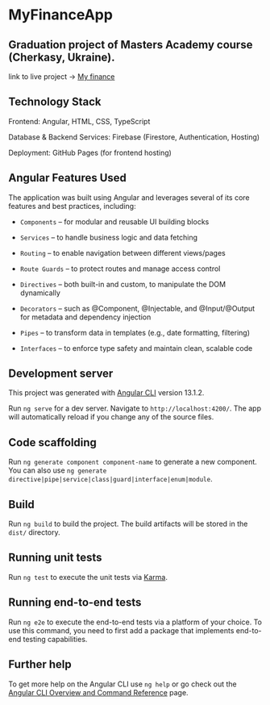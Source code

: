 # MyFinanceApp

## Graduation project of Masters Academy course (Cherkasy, Ukraine).

link to live project -> [My finance](https://dmitriykondaurov.github.io/MA-project/my-finance-app/dist/my-finance-app/)

## Technology Stack

Frontend: Angular, HTML, CSS, TypeScript

Database & Backend Services: Firebase (Firestore, Authentication, Hosting)

Deployment: GitHub Pages (for frontend hosting)

## Angular Features Used
The application was built using Angular and leverages several of its core features and best practices, including:

- `Components` – for modular and reusable UI building blocks

- `Services` – to handle business logic and data fetching

- `Routing` – to enable navigation between different views/pages

- `Route Guards` – to protect routes and manage access control

- `Directives` – both built-in and custom, to manipulate the DOM dynamically

- `Decorators` – such as @Component, @Injectable, and @Input/@Output for metadata and dependency injection

- `Pipes` – to transform data in templates (e.g., date formatting, filtering)

- `Interfaces` – to enforce type safety and maintain clean, scalable code

## Development server

This project was generated with [Angular CLI](https://github.com/angular/angular-cli) version 13.1.2.

Run `ng serve` for a dev server. Navigate to `http://localhost:4200/`. The app will automatically reload if you change any of the source files.

## Code scaffolding

Run `ng generate component component-name` to generate a new component. You can also use `ng generate directive|pipe|service|class|guard|interface|enum|module`.

## Build

Run `ng build` to build the project. The build artifacts will be stored in the `dist/` directory.

## Running unit tests

Run `ng test` to execute the unit tests via [Karma](https://karma-runner.github.io).

## Running end-to-end tests

Run `ng e2e` to execute the end-to-end tests via a platform of your choice. To use this command, you need to first add a package that implements end-to-end testing capabilities.

## Further help

To get more help on the Angular CLI use `ng help` or go check out the [Angular CLI Overview and Command Reference](https://angular.io/cli) page.
